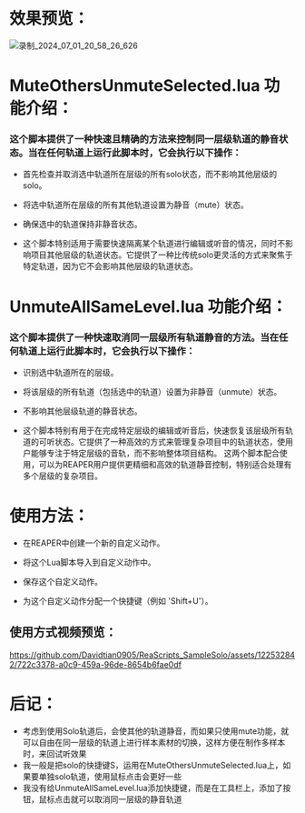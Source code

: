 # 效果预览：
![录制_2024_07_01_20_58_26_626](https://github.com/Davidtian0905/ReaScripts_SampleSolo/assets/122532842/84b9717d-0763-422a-8a7d-9cac874d693b)

# MuteOthersUnmuteSelected.lua 功能介绍：

### 这个脚本提供了一种快速且精确的方法来控制同一层级轨道的静音状态。当在任何轨道上运行此脚本时，它会执行以下操作：

- 首先检查并取消选中轨道所在层级的所有solo状态，而不影响其他层级的solo。

- 将选中轨道所在层级的所有其他轨道设置为静音（mute）状态。

- 确保选中的轨道保持非静音状态。


- 这个脚本特别适用于需要快速隔离某个轨道进行编辑或听音的情况，同时不影响项目其他层级的轨道状态。它提供了一种比传统solo更灵活的方式来聚焦于特定轨道，因为它不会影响其他层级的轨道状态。

# UnmuteAllSameLevel.lua 功能介绍：

### 这个脚本提供了一种快速取消同一层级所有轨道静音的方法。当在任何轨道上运行此脚本时，它会执行以下操作：

- 识别选中轨道所在的层级。

- 将该层级的所有轨道（包括选中的轨道）设置为非静音（unmute）状态。

- 不影响其他层级轨道的静音状态。


- 这个脚本特别有用于在完成特定层级的编辑或听音后，快速恢复该层级所有轨道的可听状态。它提供了一种高效的方式来管理复杂项目中的轨道状态，使用户能够专注于特定层级的音轨，而不影响整体项目结构。
这两个脚本配合使用，可以为REAPER用户提供更精细和高效的轨道静音控制，特别适合处理有多个层级的复杂项目。

# 使用方法：

- 在REAPER中创建一个新的自定义动作。

- 将这个Lua脚本导入到自定义动作中。

- 保存这个自定义动作。

- 为这个自定义动作分配一个快捷键（例如 'Shift+U'）。

## 使用方式视频预览：
https://github.com/Davidtian0905/ReaScripts_SampleSolo/assets/122532842/722c3378-a0c9-459a-96de-8654b6fae0df

# 后记：
- 考虑到使用Solo轨道后，会使其他的轨道静音，而如果只使用mute功能，就可以自由在同一层级的轨道上进行样本素材的切换，这样方便在制作多样本时，来回试听效果
- 我一般是把solo的快捷键S，运用在MuteOthersUnmuteSelected.lua上，如果要单独solo轨道，使用鼠标点击会更好一些
- 我没有给UnmuteAllSameLevel.lua添加快捷键，而是在工具栏上，添加了按钮，鼠标点击就可以取消同一层级的静音轨道
